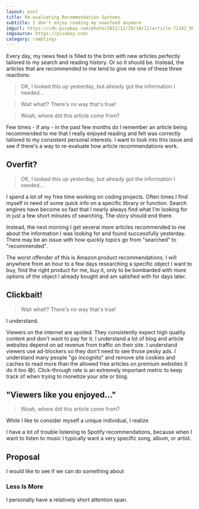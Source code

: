```yaml
---
layout: post
title: Re-evaluating Recommendation Systems
subtitle: I don't enjoy reading my newsfeed anymore
imgurl: https://cdn.pixabay.com/photo/2012/12/20/10/12/article-71342_960_720.jpg
imgsource: https://pixabay.com/
category: ramblings
---
```


Every day, my news feed is filled to the brim with new articles perfectly tailored to my search and reading history. Or so it should be. Instead, the articles that are recommended to me tend to give me one of these three reactions:

> OK, I looked this up yesterday, but already got the information I needed...

> Wait what!? There's no way that's true!

> Woah, where did this article come from?

Few times - if any - in the past few months do I remember an article being recommended to me that I really  enjoyed reading and felt was correctly tailored to my consistent personal interests. I want to look into this issue and see if there's a way to re-evaluate how article recommendations work.

## Overfit?

> OK, I looked this up yesterday, but already got the information I needed...

I spend a lot of my free time working on coding projects. Often times I find myself in need of some quick info on a specific library or function. Search engines have become so fast that I nearly always find what I'm looking for in just a few short minutes of searching. The story should end there.

Instead, the next morning I get several more articles recommended to me about the information I was looking for and found successfully yesterday. There may be an issue with how quickly topics go from "searched" to "recommended".

The worst offender of this is Amazon product recommendations. I will anywhere from an hour to a few days researching a specific object I want to buy, find the right product for me, buy it, only to be bombarded with more options of the object I already bought and am satisfied with for days later.

## Clickbait!

> Wait what!? There's no way that's true!

I understand.

Viewers on the internet are spoiled. They consistently expect high quality content and don't want to pay for it. I understand a lot of blog and article websites depend on ad revenue from traffic on their site. I understand viewers use ad-blockers so they don't need to see those pesky ads. I understand many people "go incognito" and remove site cookies and caches to read more than the allowed free articles on premium websites (I do it too :sweat_smile:). Click-through rate is an extremely important metric to keep track of when trying to monetize your site or blog.

## "Viewers like you enjoyed..."

> Woah, where did this article come from?

While I like to consider myself a unique individual, I realize 

I have a lot of trouble listening to Spotify recommendations, because when I want to listen to music I typically want a very specific song, album, or artist. 

## Proposal

I would like to see if we can do something about 

### Less Is More

I personally have a relatively short attention span. 